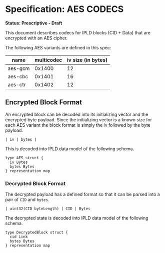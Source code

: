# Specification: AES CODECS

**Status: Prescriptive - Draft**

This document describes codecs for IPLD blocks (CID + Data) that are encrypted with
an AES cipher.

The following AES variants are defined in this spec:

| name | multicodec | iv size (in bytes) |
| --- | --- | --- |
| aes-gcm | 0x1400 | 12 |
| aes-cbc | 0x1401 | 16 |
| aes-ctr | 0x1402 | 12 |

## Encrypted Block Format

An encrypted block can be decoded into its initializing vector and the encrypted byte
payload. Since the initializing vector is a known size for each AES variant the block
format is simply the iv followed by the byte payload.

```
| iv | bytes |
```

This is decoded into IPLD data model of the following schema.

```ipldsch
type AES struct {
  iv Bytes
  bytes Bytes
} representation map
```

### Decrypted Block Format

The decrypted payload has a defined format so that it can be parsed into a pair of `CID` and
`bytes`.

```
| uint32(CID byteLength) | CID | Bytes
```

The decrypted state is decoded into IPLD data model of the following schema.

```ipldsch
type DecryptedBlock struct {
  cid Link
  bytes Bytes
} representation map
```

